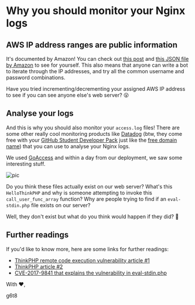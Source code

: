 # Why you should monitor your Nginx logs

## AWS IP address ranges are public information

It's documented by Amazon! You can check out [this post](https://aws.amazon.com/blogs/aws/aws-ip-ranges-json/) and [this JSON file by Amazon](https://ip-ranges.amazonaws.com/ip-ranges.json) to see for yourself. This also means that anyone can write a bot to iterate through the IP addresses, and try all the common username and password combinations.

Have you tried incrementing/decrementing your assigned AWS IP address to see if you can see anyone else's web server? 😮

## Analyse your logs

And this is why you should also monitor your `access.log` files! There are some other really cool monitoring products like [Datadog](https://www.datadoghq.com/blog/datadog-github-student-developer-pack/) (btw, they come free with your [GitHub Student Developer Pack](https://education.github.com/pack/offers) just like the [free domain name](https://is214-esmv2.slack.com/archives/CMVBZ92NR/p1582637039002200)) that you can use to analyse your Nginx logs.

We used [GoAccess](https://goaccess.io) and within a day from our deployment, we saw some interesting stuff.

![pic](https://i.imgur.com/hsG2oUO.png)

Do you think these files actually exist on our web server? What's this `HelloThinkPHP` and why is someone attempting to invoke this `call_user_func_array` function? Why are people trying to find if an `eval-stdin.php` file exists on our server?

Well, they don't exist but what do you think would happen if they did? 🤔

## Further readings
If you'd like to know more, here are some links for further readings:
- [ThinkPHP remote code execution vulnerability article #1](https://medium.com/@knownsec404team/analysis-of-thinkphp5-remote-code-execution-vulnerability-5de8a0afb2d4)
- [ThinkPHP article #2](https://securitynews.sonicwall.com/xmlpost/thinkphp-remote-code-execution-rce-bug-is-actively-being-exploited/)
- [CVE-2017-9841 that explains the vulnerability in eval-stdin.php](https://nvd.nist.gov/vuln/detail/CVE-2017-9841)

With ❤️,

g6t8
